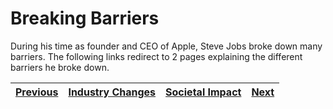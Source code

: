 # Breaking Barriers

During his time as founder and CEO of Apple, Steve Jobs broke down many barriers. The following links redirect to 2 pages explaining the different barriers he broke down. 

| [Previous](/Sites/About_Steve_Jobs.md) | [Industry Changes](/Sites/BreakingBarriers/IndustryChanges.md) | [Societal Impact](/Sites/BreakingBarriers/SocietalImpact.md) | [Next]() |
| -------------------------------------- |:--------------------------------------------------------------:| ------------------------------------------------------------ | -------- |
